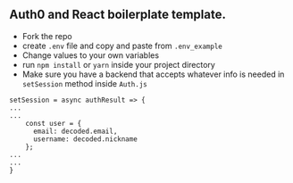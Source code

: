 ## Auth0 and React boilerplate template.

- Fork the repo
- create `.env` file and copy and paste from `.env_example`
- Change values to your own variables
- run `npm install` or `yarn` inside your project directory
- Make sure you have a backend that accepts whatever info is needed in `setSession` method inside `Auth.js`

```
setSession = async authResult => {
...
...
    const user = {
      email: decoded.email,
      username: decoded.nickname
    };
...
...
}
```
